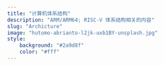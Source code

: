 ```yaml
---
title: "计算机体系结构"
description: "ARM/ARM64; RISC-V 体系结构相关的内容"
slug: "Archicture"
image: "hutomo-abrianto-l2jk-uxb1BY-unsplash.jpg"
style:
    background: "#2a9d8f"
    color: "#fff"
---
```

